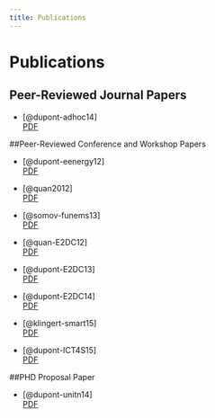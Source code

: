 ```yaml
---
title: Publications
---
```


# Publications

## Peer-Reviewed Journal Papers

-   [@dupont-adhoc14]    
    [PDF](/docs/ADHOC14.pdf)

##Peer-Reviewed Conference and Workshop Papers

-   [@dupont-eenergy12]    
    [PDF](/docs/EENERGY12.pdf)

-   [@quan2012]    
    [PDF](/docs/ISCIS11.pdf)

-   [@somov-funems13]    
    [PDF](/docs/FUNEMS13.pdf)

-   [@quan-E2DC12]    
    [PDF](/docs/E2DC12.pdf)

-   [@dupont-E2DC13]    
    [PDF](/docs/E2DC13.pdf)

-   [@dupont-E2DC14]    
    [PDF](/docs/E2DC14.pdf)

-   [@klingert-smart15]    
    [PDF](/docs/SMART15.pdf)

-   [@dupont-ICT4S15]     
    [PDF](/docs/ICT4S15.pdf)

##PHD Proposal Paper

-   [@dupont-unitn14]    
    [PDF](/docs/PHDProposal.pdf)

